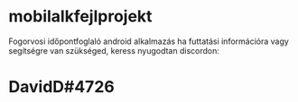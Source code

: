 # mobilalkfejlprojekt
Fogorvosi időpontfoglaló android alkalmazás
ha futtatási információra vagy segítségre van szükséged, keress nyugodtan discordon:
# DavidD#4726
